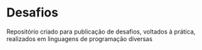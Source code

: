 # Desafios
Repositório criado para publicação de desafios, voltados à prática, realizados em linguagens de programação diversas
